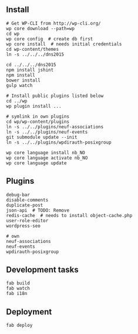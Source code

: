 ## Install
    # Get WP-CLI from http://wp-cli.org/
    wp core download --path=wp
    cd wp
    wp core config  # create db first
    wp core install  # needs initial credentials
    cd wp-content/themes
    ln -s ../../../dns2015

    cd ../../../dns2015
    npm install jshint
    npm install
    bower install
    gulp watch

    # Install public plugins listed below
    cd ../wp
    wp plugin install ...
    
    # symlink in own plugins
    cd wp/wp-content/plugins
    ln -s ../../plugins/neuf-associations
    ln -s ../../plugins/neuf-events
    git submodule update --init
    ln -s ../../plugins/wpdirauth-posixgroup

    wp core language install nb_NO
    wp core language activate nb_NO
    wp core language update

## Plugins
    debug-bar
    disable-comments
    duplicate-post
    json-api  # TODO: Remove
    redis-cache  # needs to install object-cache.php
    user-role-editor
    wordpress-seo

    # own
    neuf-associations
    neuf-events
    wpdirauth-posixgroup

## Development tasks
    fab build
    fab watch
    fab i18n

## Deployment
    fab deploy